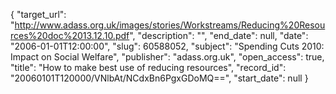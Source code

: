 {
  "target_url": "http://www.adass.org.uk/images/stories/Workstreams/Reducing%20Resources%20doc%2013.12.10.pdf", 
  "description": "", 
  "end_date": null, 
  "date": "2006-01-01T12:00:00", 
  "slug": 60588052, 
  "subject": "Spending Cuts 2010: Impact on Social Welfare", 
  "publisher": "adass.org.uk", 
  "open_access": true, 
  "title": "How to make best use of reducing resources", 
  "record_id": "20060101T120000/VNlbAt/NCdxBn6PgxGDoMQ==", 
  "start_date": null
}


